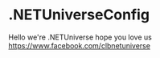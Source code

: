 # .NETUniverseConfig
Hello we're .NETUniverse hope you love us https://www.facebook.com/clbnetuniverse
